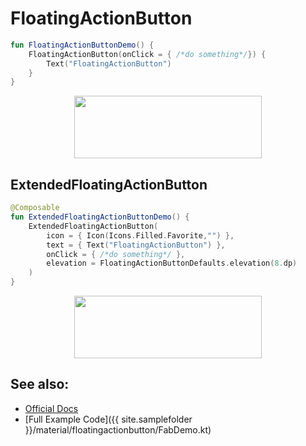 <!---
This is the API of version 1.1.0
-->
# FloatingActionButton


```kotlin
fun FloatingActionButtonDemo() {
    FloatingActionButton(onClick = { /*do something*/}) {
        Text("FloatingActionButton")
    }
}
```

<p align="center">
  <img src ="{{ site.images }}/material/floatingactionbutton/fab.png" height=100 width=300 />
</p>

## ExtendedFloatingActionButton

```kotlin
@Composable
fun ExtendedFloatingActionButtonDemo() {
    ExtendedFloatingActionButton(
        icon = { Icon(Icons.Filled.Favorite,"") },
        text = { Text("FloatingActionButton") },
        onClick = { /*do something*/ },
        elevation = FloatingActionButtonDefaults.elevation(8.dp)
    )
}
```

<p align="center">
  <img src ="{{ site.images }}/material/floatingactionbutton/exfab.png" height=100 width=300 />
</p>

## See also:
* [Official Docs](https://developer.android.com/reference/kotlin/androidx/compose/material/package-summary#floatingactionbutton)
* [Full Example Code]({{ site.samplefolder }}/material/floatingactionbutton/FabDemo.kt)
